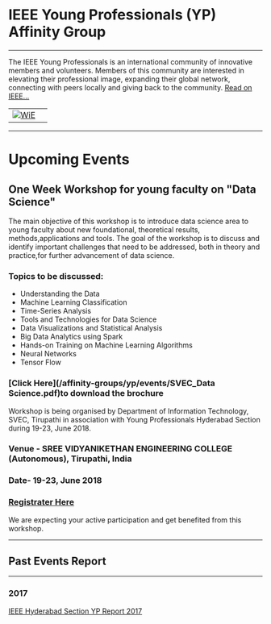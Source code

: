 # IEEE Young Professionals (YP) Affinity Group

---


The IEEE Young Professionals is an international community of innovative members and volunteers. Members of this community are interested in elevating their professional image, expanding their global network, connecting with peers locally and giving back to the community.
[Read on IEEE...](https://yp.ieee.org)

|                                                                     |                           |
|---------------------------------------------------------------------|---------------------------|
|[![WiE](/media/ag/yp-logo-new.png)](/affinity-groups/yp/yp.md)       |                           |

---
# Upcoming Events

## One Week Workshop for young faculty on "Data Science" 

The main objective of this workshop is to introduce data science area to young faculty about new foundational, theoretical results,
methods,applications and tools. The goal of the workshop is to discuss and identify important challenges that need to be addressed, both
in theory and practice,for further advancement of data science.

### Topics to be discussed:
* Understanding the Data
* Machine Learning Classification
* Time-Series Analysis
* Tools and Technologies for Data Science
* Data Visualizations and Statistical Analysis
* Big Data Analytics using Spark
* Hands-on Training on Machine Learning Algorithms
* Neural Networks
* Tensor Flow

### [Click Here](/affinity-groups/yp/events/SVEC_Data Science.pdf)to download the brochure

Workshop is being organised by Department of Information Technology, SVEC, Tirupathi in association with Young Professionals Hyderabad
Section during 19-23, June 2018.

### Venue - SREE VIDYANIKETHAN ENGINEERING COLLEGE (Autonomous), Tirupathi, India
### Date- 19-23, June 2018
### [Registrater Here ](https://docs.google.com/forms/d/e/1FAIpQLSfHn-QE-mPWq481sO5R6XP-UNdnwYblY_TvUkyWroug3Ofstg/viewform)

We are expecting your active participation and get benefited from this workshop.

---

## Past Events Report

---

### 2017

[IEEE Hyderabad Section YP Report 2017](/affininity-groups/yp/events/YPAGWebContent.pdf)
